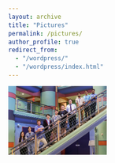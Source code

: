 ```yaml
---
layout: archive
title: "Pictures"
permalink: /pictures/
author_profile: true
redirect_from: 
  - "/wordpress/"
  - "/wordpress/index.html"
---
```


<img src="/images/rice.jpeg" alt="drawing" width="200"/>
<!-- ![RTML workshop @ Rice University](/images/rice.jpeg) -->


